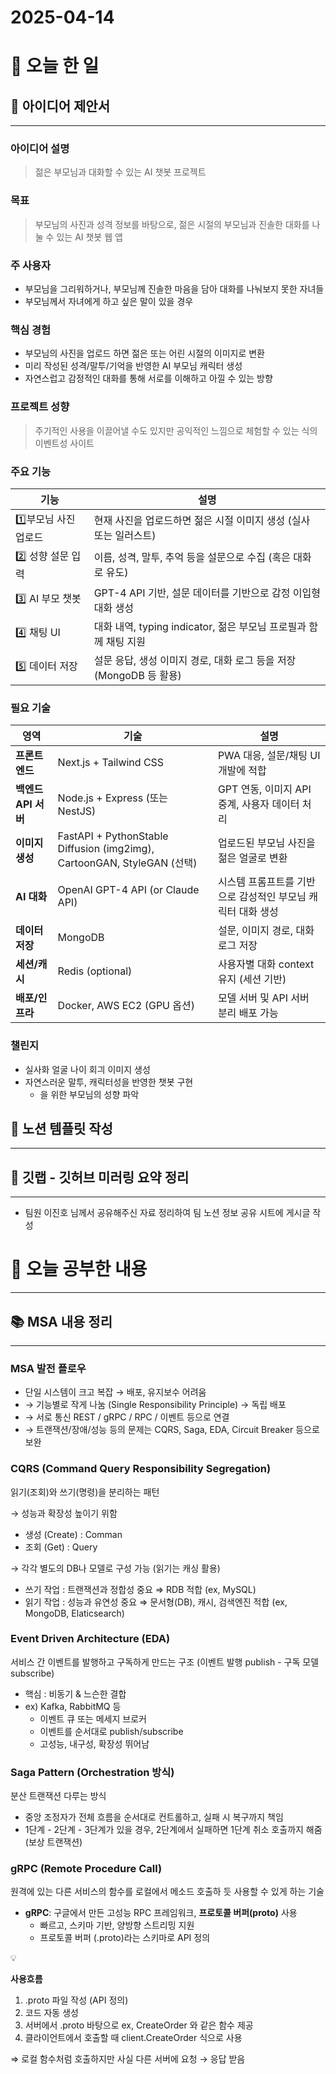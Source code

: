 # 2025-04-14

# 📌 오늘 한 일

## 📑 아이디어 제안서

---

### 아이디어 설명

> 젊은 부모님과 대화할 수 있는 AI 챗봇 프로젝트
> 

### 목표

> 부모님의 사진과 성격 정보를 바탕으로, 젊은 시절의 부모님과 진솔한 대화를 나눌 수 있는 AI 챗봇 웹 앱
> 

### 주 사용자

- 부모님을 그리워하거나, 부모님께 진솔한 마음을 담아 대화를 나눠보지 못한 자녀들
- 부모님께서 자녀에게 하고 싶은 말이 있을 경우

### 핵심 경험

- 부모님의 사진을 업로드 하면 젊은 또는 어린 시절의 이미지로 변환
- 미리 작성된 성격/말투/기억을 반영한 AI 부모님 캐릭터 생성
- 자연스럽고 감정적인 대화를 통해 서로를 이해하고 아낄 수 있는 방향

### 프로젝트 성향

> 주기적인 사용을 이끌어낼 수도 있지만 공익적인 느낌으로 체험할 수 있는 식의 이벤트성 사이트
> 

### 주요 기능

| 기능 | 설명 |
| --- | --- |
| 1️⃣부모님 사진 업로드 | 현재 사진을 업로드하면 젊은 시절 이미지 생성 (실사 또는 일러스트) |
| 2️⃣ 성향 설문 입력 | 이름, 성격, 말투, 추억 등을 설문으로 수집 (혹은 대화로 유도) |
| 3️⃣ AI 부모 챗봇 | GPT-4 API 기반, 설문 데이터를 기반으로 감정 이입형 대화 생성 |
| 4️⃣ 채팅 UI | 대화 내역, typing indicator, 젊은 부모님 프로필과 함께 채팅 지원 |
| 5️⃣ 데이터 저장 | 설문 응답, 생성 이미지 경로, 대화 로그 등을 저장 (MongoDB 등 활용) |

### 필요 기술

| 영역 | 기술 | 설명 |
| --- | --- | --- |
| **프론트엔드** | Next.js + Tailwind CSS | PWA 대응, 설문/채팅 UI 개발에 적합 |
| **백엔드 API 서버** | Node.js + Express (또는 NestJS) | GPT 연동, 이미지 API 중계, 사용자 데이터 처리 |
| **이미지 생성** | FastAPI + PythonStable Diffusion (img2img), CartoonGAN, StyleGAN (선택) | 업로드된 부모님 사진을 젊은 얼굴로 변환 |
| **AI 대화** | OpenAI GPT-4 API (or Claude API) | 시스템 프롬프트를 기반으로 감성적인 부모님 캐릭터 대화 생성 |
| **데이터 저장** | MongoDB | 설문, 이미지 경로, 대화 로그 저장 |
| **세션/캐시** | Redis (optional) | 사용자별 대화 context 유지 (세션 기반) |
| **배포/인프라** | Docker, AWS EC2 (GPU 옵션) | 모델 서버 및 API 서버 분리 배포 가능 |

### 챌린지

- 실사화 얼굴 나이 회긔 이미지 생성
- 자연스러운 말투, 캐릭터성을 반영한 챗봇 구현
    - 을 위한 부모님의 성향 파악

## 📑 노션 템플릿 작성

---

## 📑 깃랩 - 깃허브 미러링 요약 정리

---

- 팀원 이진호 님께서 공유해주신 자료 정리하여 팀 노션 정보 공유 시트에 게시글 작성

# 📌 오늘 공부한 내용

---

## 📚 MSA 내용 정리

---

### MSA 발전 플로우

- 단일 시스템이 크고 복잡 → 배포, 유지보수 어려움
- → 기능별로 작게 나눔 (Single Responsibility Principle) → 독립 배포
- → 서로 통신 REST / gRPC / RPC / 이벤트 등으로 연결
- → 트랜잭션/장애/성능 등의 문제는 CQRS, Saga, EDA, Circuit Breaker 등으로 보완

### CQRS (Command Query Responsibility Segregation)

읽기(조회)와 쓰기(명령)을 분리하는 패턴

→ 성능과 확장성 높이기 위함

- 생성 (Create) : Comman
- 조회 (Get) : Query

→ 각각 별도의 DB나 모델로 구성 가능 (읽기는 캐싱 활용)

- 쓰기 작업 : 트랜잭션과 정합성 중요 ⇒ RDB 적합 (ex, MySQL)
- 읽기 작업 : 성능과 유연성 중요 ⇒ 문서형(DB), 캐시, 검색엔진 적합 (ex, MongoDB, Elaticsearch)

### Event Driven Architecture (EDA)

서비스 간 이벤트를 발행하고 구독하게 만드는 구조 (이벤트 발행 publish - 구독 모델 subscribe)

- 핵심 : 비동기 & 느슨한 결합
- ex) Kafka, RabbitMQ 등
    - 이벤트 큐 또는 메세지 브로커
    - 이벤트를 순서대로 publish/subscribe
    - 고성능, 내구성, 확장성 뛰어남

### Saga Pattern (Orchestration 방식)

분산 트랜잭션 다루는 방식

- 중앙 조정자가 전체 흐름을 순서대로 컨트롤하고, 실패 시 복구까지 책임
- 1단계 - 2단계 - 3단계가 있을 경우, 2단계에서 실패하면 1단계 취소 호출까지 해줌 (보상 트랜잭션)

### gRPC (Remote Procedure Call)

원격에 있는 다른 서비스의 함수를 로컬에서 메소드 호출하 듯 사용할 수 있게 하는 기술

- **gRPC**: 구글에서 만든 고성능 RPC 프레임워크, **프로토콜 버퍼(proto)** 사용
    - 빠르고, 스키마 기반, 양방향 스트리밍 지원
    - 프로토콜 버퍼 (.proto)라는 스키마로 API 정의

<aside>
💡

**사용흐름**

1. .proto 파일 작성 (API 정의)
2. 코드 자동 생성
3. 서버에서 .proto 바탕으로 ex, CreateOrder 와 같은 함수 제공
4. 클라이언트에서 호출할 때 client.CreateOrder 식으로 사용

⇒ 로컬 함수처럼 호출하지만 사실 다른 서버에 요청 → 응답 받음 

</aside>